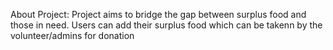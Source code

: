 About Project:
Project aims to bridge the gap between surplus food and those in need.
Users can add their surplus food which can be takenn by the volunteer/admins for donation

